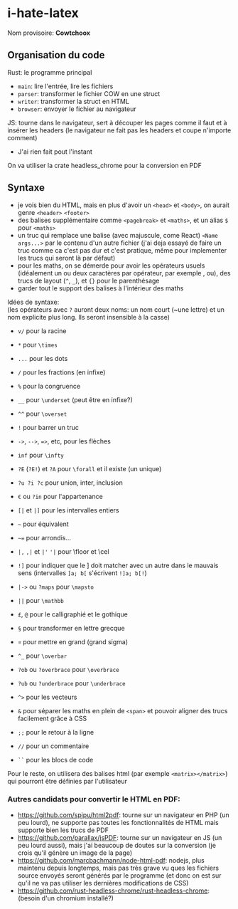 # i-hate-latex

Nom provisoire: __Cowtchoox__

## Organisation du code
Rust: le programme principal
- `main`: lire l'entrée, lire les fichiers
- `parser`: transformer le fichier COW en une struct
- `writer`: transformer la struct en HTML
- `browser`: envoyer le fichier au navigateur

JS: tourne dans le navigateur, sert à découper les pages comme il faut et à insérer les headers (le navigateur ne fait pas les headers et coupe n'importe comment)
- J'ai rien fait pout l'instant

On va utiliser la crate headless_chrome pour la conversion en PDF

## Syntaxe
- je vois bien du HTML, mais en plus d'avoir un `<head>` et `<body>`, on aurait genre `<header>` `<footer>`
- des balises supplémentaire comme `<pagebreak>` et `<maths>`, et un alias `$` pour `<maths>`
- un truc qui remplace une balise (avec majuscule, come React) `<Name args...>` par le contenu d'un autre fichier (j'ai deja essayé de faire un truc comme ca c'est pas dur et c'est pratique, même pour implementer les trucs qui seront là par défaut)
- pour les maths, on se démerde pour avoir les opérateurs usuels (idéalement un ou deux caractères par opérateur, par exemple , ou), des trucs de layout (`^`, `_`), et `{}` pour le parenthésage 
- garder tout le support des balises à l'intérieur des maths

Idées de syntaxe:<br>
(les opérateurs avec `?` auront deux noms: un nom court (~une lettre) et un nom explicite plus long. Ils seront insensible à la casse)
- `v/` pour la racine
- `*` pour `\times`
- `...` pour les dots
- `/` pour les fractions (en infixe)
- `%` pour la congruence
- `__` pour `\underset` (peut être en infixe?)
- `^^` pour `\overset`
- `!` pour barrer un truc
- `->`, `-->`, `=>`, etc, pour les flèches
- `inf` pour `\infty`
- `?E` (`?E!`) et `?A` pour `\forall` et il existe (un unique)
- `?u ?i ?c` pour union, inter, inclusion
- `€` ou `?in` pour l'appartenance
- `[|` et `|]` pour les intervalles entiers
- `~` pour équivalent
- `~=` pour arrondis...
- `|,` `,|` et `|'` `'|` pour \floor et \cel
- `!]` pour indiquer que le ] doit matcher avec un autre dans le mauvais sens (intervalles `]a; b[` s'écrivent `!]a; b[!`)
- `|->` ou `?maps` pour `\mapsto`

- `||` pour `\mathbb`
- `£`, `@` pour le calligraphié et le gothique
- `§` pour transformer en lettre grecque
- `¤` pour mettre en grand (grand sigma)

- `^_` pour `\overbar`
- `?ob` ou `?overbrace` pour `\overbrace`
- `?ub` ou `?underbrace` pour `\underbrace`
- `^>` pour les vecteurs

- `&` pour séparer les maths en plein de `<span>` et pouvoir aligner des trucs facilement grâce à CSS

- `;;` pour le retour à la ligne 
- `//` pour un commentaire
- ``` `` ``` pour les blocs de code

Pour le reste, on utilisera des balises html (par exemple `<matrix></matrix>`) qui pourront être définies par l'utilisateur


### Autres candidats pour convertir le HTML en PDF:
- https://github.com/spipu/html2pdf: tourne sur un navigateur en PHP (un peu lourd), ne supporte pas toutes les fonctionnalités de HTML mais supporte bien les trucs de PDF
- https://github.com/parallax/jsPDF: tourne sur un navigateur en JS (un peu lourd aussi), mais j'ai beaucoup de doutes sur la conversion (je crois qu'il génère un image de la page)
- https://github.com/marcbachmann/node-html-pdf: nodejs, plus maintenu depuis longtemps, mais pas très grave vu ques les fichiers source envoyés seront générés par le programme (et donc on est sur qu'il ne va pas utiliser les dernières modifications de CSS)
- https://github.com/rust-headless-chrome/rust-headless-chrome: (besoin d'un chromium installé?)
